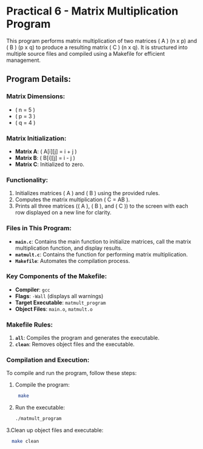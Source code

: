 # Practical 6 - Matrix Multiplication Program

This program performs matrix multiplication of two matrices \( A \) (n x p) and \( B \) (p x q) to produce a resulting matrix \( C \) (n x q). It is structured into multiple source files and compiled using a Makefile for efficient management.

## Program Details:

### Matrix Dimensions:
- \( n = 5 \)
- \( p = 3 \)
- \( q = 4 \)

### Matrix Initialization:
- **Matrix A**: \( A[i][j] = i + j \)
- **Matrix B**: \( B[i][j] = i - j \)
- **Matrix C**: Initialized to zero.

### Functionality:
1. Initializes matrices \( A \) and \( B \) using the provided rules.
2. Computes the matrix multiplication \( C = AB \).
3. Prints all three matrices (\( A \), \( B \), and \( C \)) to the screen with each row displayed on a new line for clarity.

### Files in This Program:
- **`main.c`**: Contains the main function to initialize matrices, call the matrix multiplication function, and display results.
- **`matmult.c`**: Contains the function for performing matrix multiplication.
- **`Makefile`**: Automates the compilation process.

### Key Components of the Makefile:
- **Compiler**: `gcc`
- **Flags**: `-Wall` (displays all warnings)
- **Target Executable**: `matmult_program`
- **Object Files**: `main.o`, `matmult.o`

### Makefile Rules:
1. **`all`**: Compiles the program and generates the executable.
2. **`clean`**: Removes object files and the executable.

### Compilation and Execution:

To compile and run the program, follow these steps:

1. Compile the program:
   ```bash
    make

2. Run the executable:
   ```bash
   ./matmult_program

3.Clean up object files and executable:
 ```bash
   make clean 
